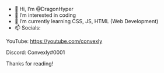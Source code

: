 - 👋 Hi, I’m @DragonHyper
- 👀 I’m interested in coding
- 🌱 I’m currently learning CSS, JS, HTML (Web Development)
- 📫 Socials:

YouTube: https://youtube.com/convexly

Discord: Convexly#0001

Thanks for reading!

